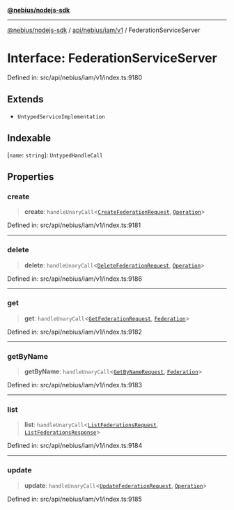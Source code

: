 [**@nebius/nodejs-sdk**](../../../../../README.md)

---

[@nebius/nodejs-sdk](../../../../../README.md) / [api/nebius/iam/v1](../README.md) / FederationServiceServer

# Interface: FederationServiceServer

Defined in: src/api/nebius/iam/v1/index.ts:9180

## Extends

- `UntypedServiceImplementation`

## Indexable

\[`name`: `string`\]: `UntypedHandleCall`

## Properties

### create

> **create**: `handleUnaryCall`\<[`CreateFederationRequest`](CreateFederationRequest.md), [`Operation`](../../../common/v1/interfaces/Operation.md)\>

Defined in: src/api/nebius/iam/v1/index.ts:9181

---

### delete

> **delete**: `handleUnaryCall`\<[`DeleteFederationRequest`](DeleteFederationRequest.md), [`Operation`](../../../common/v1/interfaces/Operation.md)\>

Defined in: src/api/nebius/iam/v1/index.ts:9186

---

### get

> **get**: `handleUnaryCall`\<[`GetFederationRequest`](GetFederationRequest.md), [`Federation`](Federation.md)\>

Defined in: src/api/nebius/iam/v1/index.ts:9182

---

### getByName

> **getByName**: `handleUnaryCall`\<[`GetByNameRequest`](../../../common/v1/interfaces/GetByNameRequest.md), [`Federation`](Federation.md)\>

Defined in: src/api/nebius/iam/v1/index.ts:9183

---

### list

> **list**: `handleUnaryCall`\<[`ListFederationsRequest`](ListFederationsRequest.md), [`ListFederationsResponse`](ListFederationsResponse.md)\>

Defined in: src/api/nebius/iam/v1/index.ts:9184

---

### update

> **update**: `handleUnaryCall`\<[`UpdateFederationRequest`](UpdateFederationRequest.md), [`Operation`](../../../common/v1/interfaces/Operation.md)\>

Defined in: src/api/nebius/iam/v1/index.ts:9185
